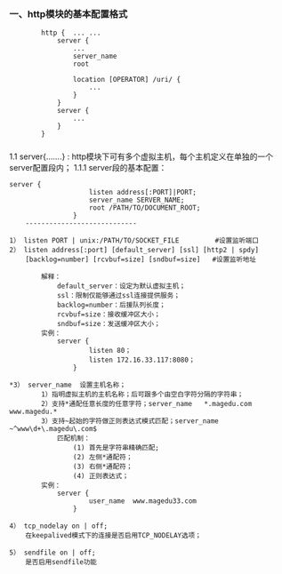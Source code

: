 ### 一、http模块的基本配置格式
            http {  ... ...
                server {
                    ...
                    server_name
                    root
                   
                    location [OPERATOR] /uri/ {      
                        ...
                    }
                }
                server {
                    ...
                }
            }
### 
1.1 server{.......} :
http模块下可有多个虚拟主机，每个主机定义在单独的一个server配置段内；
 1.1.1 server段的基本配置：
 
    server {
                        listen address[:PORT]|PORT;
                        server_name SERVER_NAME;
                        root /PATH/TO/DOCUMENT_ROOT;
                    }
        ----------------------------

    1） listen PORT | unix:/PATH/TO/SOCKET_FILE         #设置监听端口
    2） listen address[:port] [default_server] [ssl] [http2 | spdy] 
        [backlog=number] [rcvbuf=size] [sndbuf=size]   #设置监听地址

            解释：
                default_server：设定为默认虚拟主机；
                ssl：限制仅能够通过ssl连接提供服务；
                backlog=number：后援队列长度；
                rcvbuf=size：接收缓冲区大小；
                sndbuf=size：发送缓冲区大小；
            实例：
                server {
                        listen 80；
                        listen 172.16.33.117:8080；
                    }

    *3） server_name  设置主机名称；
            1）指明虚拟主机的主机名称；后可跟多个由空白字符分隔的字符串；
            2）支持*通配任意长度的任意字符；server_name   *.magedu.com  www.magedu.*
            3）支持~起始的字符做正则表达式模式匹配；server_name    ~^www\d+\.magedu\.com$
                匹配机制：
                    (1) 首先是字符串精确匹配;
                    (2) 左侧*通配符；
                    (3) 右侧*通配符；
                    (4) 正则表达式；
            实例：
                server {
                        user_name  www.magedu33.com
                    }

    4） tcp_nodelay on | off;
        在keepalived模式下的连接是否启用TCP_NODELAY选项；

    5） sendfile on | off;
        是否启用sendfile功能

